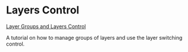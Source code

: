 Layers Control
===============

[Layer Groups and Layers Control](https://leafletjs.com/examples/layers-control/)

A tutorial on how to manage groups of layers and use the layer switching control.

